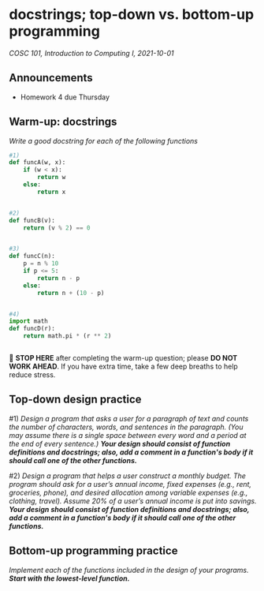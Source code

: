 # docstrings; top-down vs. bottom-up programming
_COSC 101, Introduction to Computing I, 2021-10-01_

## Announcements
* Homework 4 due Thursday

## Warm-up: docstrings
_Write a good docstring for each of the following functions_


```python
#1)
def funcA(w, x):
    if (w < x):
        return w
    else:
        return x
```

```

```


```python
#2)
def funcB(v):
    return (v % 2) == 0
```

```

```


```python
#3)
def funcC(n):
    p = n % 10
    if p <= 5:
        return n - p
    else:
        return n + (10 - p)
```

```

```


```python
#4)
import math
def funcD(r):
    return math.pi * (r ** 2)
```

```

```
🛑 **STOP HERE** after completing the warm-up question; please **DO NOT WORK AHEAD**. If you have extra time, take a few deep breaths to help reduce stress.
<div style="page-break-after:always;"></div>

## Top-down design practice
\#1) _Design a program that asks a user for a paragraph of text and counts the number of characters, words, and sentences in the paragraph. (You may assume there is a single space between every word and a period at the end of every sentence.) **Your design should consist of function definitions and docstrings; also, add a comment in a function's body if it should call one of the other functions.**_

<div style="page-break-after:always;"></div>

\#2) _Design a program that helps a user construct a monthly budget. The program should ask for a user’s annual income, fixed expenses (e.g., rent, groceries, phone), and desired allocation among variable expenses (e.g., clothing, travel). Assume 20% of a user’s annual income is put into savings. **Your design should consist of function definitions and docstrings; also, add a comment in a function's body if it should call one of the other functions.**_

<div style="page-break-after:always;"></div>

## Bottom-up programming practice
_Implement each of the functions included in the design of your programs. **Start with the lowest-level function.**_
